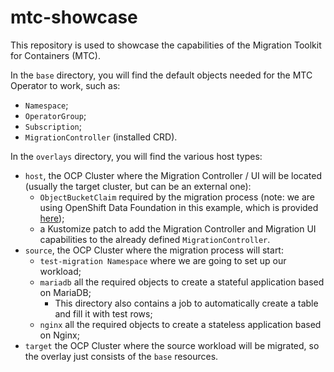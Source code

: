 # mtc-showcase
This repository is used to showcase the capabilities of the Migration Toolkit for Containers (MTC).

In the ```base``` directory, you will find the default objects needed for the MTC Operator to work, such as: <br>
* ```Namespace```; <br>
* ```OperatorGroup```; <br>
* ```Subscription```; <br>
* ```MigrationController``` (installed CRD). <br>

In the ```overlays``` directory, you will find the various host types:

* ```host```, the OCP Cluster where the Migration Controller / UI will be located (usually the target cluster, but can be an external one):
  * ```ObjectBucketClaim``` required by the migration process (note: we are using OpenShift Data Foundation in this example, which is provided [here]([url](https://github.com/lpanza/multicluster-devsecops)));
  * a Kustomize patch to add the Migration Controller and Migration UI capabilities to the already defined ```MigrationController```.
* ```source```, the OCP Cluster where the migration process will start:
  * ```test-migration Namespace``` where we are going to set up our workload;
  * ```mariadb``` all the required objects to create a stateful application based on MariaDB;
    * This directory also contains a job to automatically create a table and fill it with test rows;
  * ```nginx``` all the required objects to create a stateless application based on Nginx;
* ```target``` the OCP Cluster where the source workload will be migrated, so the overlay just consists of the ```base``` resources.
